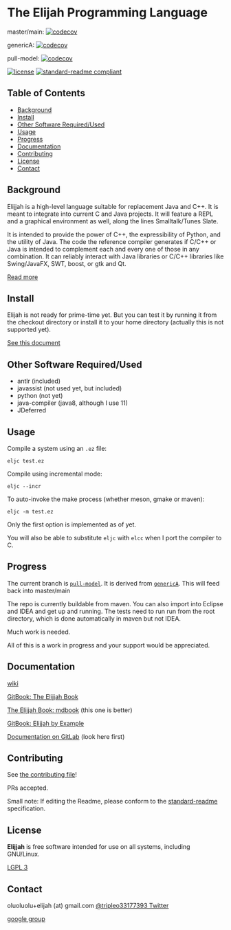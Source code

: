 # The Elijah Programming Language

master/main: [![codecov](https://codecov.io/gl/elijah-team/elijah-lang/branch/master/graph/badge.svg?token=WATHC960NB)](https://codecov.io/gl/elijah-team/elijah-lang)

genericA: [![codecov](https://codecov.io/gl/elijah-team/elijah-lang/branch/genericA/graph/badge.svg?token=WATHC960NB)](https://app.codecov.io/gl/elijah-team/elijah-lang/branch/genericA)

pull-model: [![codecov](https://codecov.io/gl/elijah-team/elijah-lang/branch/pull-model/graph/badge.svg?token=WATHC960NB)](https://app.codecov.io/gl/elijah-team/elijah-lang/branch/pull-model)

[![license](https://img.shields.io/gitlab/license/elijah-team/elijah-lang.svg)](LICENSE)
[![standard-readme compliant](https://img.shields.io/badge/readme%20style-standard-brightgreen.svg?style=flat-square)](https://github.com/RichardLitt/standard-readme)

## Table of Contents

- [Background](#background)
- [Install](#install)
- [Other Software Required/Used](#other-software-requiredused)
- [Usage](#usage)
- [Progress](#progress)
- [Documentation](#documentation)
- [Contributing](#contributing)
- [License](#license)
- [Contact](#contact)

## Background

Elijjah is a high-level language suitable for replacement Java and C++. It is meant to
integrate into current C and Java projects. It will feature a REPL and a graphical environment as well, 
along the lines Smalltalk/Tunes Slate.

It is intended to provide the power of C++, the expressibility of Python, and the utility of Java.  The code the reference compiler generates if C/C++ or Java is intended to complement each and every one of those in any combination.  It can reliably interact with Java libraries or C/C++ libraries like Swing/JavaFX, SWT, boost, or gtk and Qt.

[Read more](docs/language-overview.md)

## Install

Elijah is not ready for prime-time yet. But you can test it by running it from the checkout directory or install it to your home directory (actually this is not supported yet).

[See this document](https://gitlab.com/elijah-team/elijah-lang/-/wikis/Building-Elijjah-from-source)

## Other Software Required/Used

  * antlr (included)
  * javassist (not used yet, but included)
  * python (not yet)
  * java-compiler (java8, although I use 11)
  * JDeferred

## Usage

Compile a system using an `.ez` file:

```
eljc test.ez
```

Compile using incremental mode:

```
eljc --incr
```

To auto-invoke the make process (whether meson, gmake or maven):

```
eljc -m test.ez
```

Only the first option is implemented as of yet.

You will also be able to substitute `eljc` with `elcc` when I port the compiler to C.

## Progress

The current branch is [`pull-model`](https://gitlab.com/elijah-team/elijah-lang/-/tree/pull-model).
It is derived from [`genericA`](https://gitlab.com/elijah-team/elijah-lang/-/tree/genericA).
This will feed back into master/main 

The repo is currently buildable from maven.  You can also import into Eclipse and IDEA
and get up and running.  The tests need to run run from the root directory, which is 
done automatically in maven but not IDEA.

Much work is needed.

All of this is a work in progress and your support would be appreciated.

## Documentation

[wiki](https://gitlab.com/elijah-team/elijah-lang/-/wikis/home)

[GitBook: The Elijjah Book](https://oluoluolu-gh.gitbook.io/elijjah-book/)

[The Elijjah Book: mdbook](https://tripleo1.github.io/elijjah-book/) \(this one is better\)

[GitBook: Elijjah by Example](https://oluoluolu-gh.gitbook.io/elijjah-by-example/)

[Documentation on GitLab](https://elijah-team.gitlab.io/elijah-lang/) (look here first)

## Contributing

See [the contributing file](CONTRIBUTING.md)!

PRs accepted.

Small note: If editing the Readme, please conform to the [standard-readme](https://github.com/RichardLitt/standard-readme) specification.

## License

**Elijjah** is free software intended for use on all systems, including GNU/Linux.

[LGPL 3](LICENSE)

## Contact

oluoluolu+elijah \(at\) gmail.com
[@tripleo33177393 Twitter](https://twitter.com/tripleo33177393)

[google group](https://groups.google.com/forum/#!forum/elijjah)

